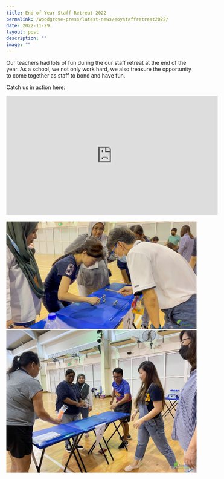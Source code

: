 ```yaml
---
title: End of Year Staff Retreat 2022
permalink: /woodgrove-press/latest-news/eoystaffretreat2022/
date: 2022-11-29
layout: post
description: ""
image: ""
---
```



Our teachers had lots of fun during the our staff retreat at the end of the year. As a school, we not only work hard, we also treasure the opportunity to come together as staff to bond and have fun.

Catch us in action here:

<iframe width="560" height="315" src="https://www.youtube.com/embed/k3_rBOGbYG8" title="YouTube video player" frameborder="0" allow="accelerometer; autoplay; clipboard-write; encrypted-media; gyroscope; picture-in-picture" allowfullscreen></iframe>


![](/images/Latest%20News/EOY%20Staff%20Retreat%202022/Woodgrove-56.jpg)![](/images/Latest%20News/EOY%20Staff%20Retreat%202022/Woodgrove-96.jpg)